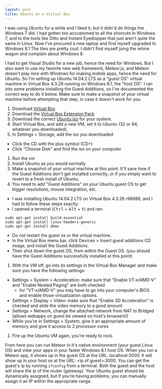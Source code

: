 ```yaml
---
layout: post
title: Ubuntu on a Virtual Box
---
```

I was using Ubuntu for a while and I liked it, but it didn'd do things the Windows 7 did. I had gotten too accustomed to all the shorcuts in Windows 7, and to the tools like Ditto and Instant Eyedropper that just aren't quite the same in Linux. Now I've procured a new laptop and find myself upgraded to Windows 8.1 The tiles are pretty cool. I didn't find myself joing the whine wagon and complain about Windows 8.

I had to get Visual Studio for a new job, hence the need for Windows. But I also want to use my favorite new web framework, Meteor.js, and Meteor doesn't play nice with Windows for making mobile apps, hence the need for Ubuntu. So I'm setting up Ubuntu 14.04.2 LTS as a "guest OS" virtual machine in Virtual Box 4.3.26 running on Windows 8.1, the "host OS". I ran into some problems installing the Guest Additions, so I've documented the correct way to do it below. Make sure to make a snapshot of your virtual machine before attempting that step, in case it doesn't work for you.

1. Download [Virtual Box](https://www.virtualbox.org/wiki/Downloads)
1. Download the [Virtual Box Extension Pack](https://www.virtualbox.org/wiki/Downloads)
1. Download the correct [Ubuntu iso](http://www.ubuntu.com/download/desktop) for your system.
1. Start Virtual Box, and add a new VM, set it to Ubuntu (32 or 64, whatever you downloaded).
1. In Settings > Storage, add the iso you downloaded
  * Click the CD with the plus symbol (CD+)
  * Click "Choose Disk" and find the iso on your computer
1. Run the vm
1. Install Ubuntu as you would normally
1. Make a snapshot of your virtual machine at this point. It'll save time if the Guest Additions don't get installed correctly, or if you simply want to revert to a fresh install of Ubuntu.
1. You need to add "Guest Additions" on your Ubuntu guest OS to get bigger resolutions, mouse integration, etc.
  * I was installing Ubuntu 14.04.2 LTS on Virtual Box 4.3.26 r98988, and I had to follow these steps exactly:
  * I opened a terminal (<kbd>Ctrl</kbd> + <kbd>Alt</kbd> + <kbd>t</kbd>) and ran:
<pre><code>sudo apt-get install build-essential
sudo apt-get install linux-headers-generic
sudo apt-get install dkms</code></pre>
  * Do not restart the guest os or the virtual machine.
  * In the Virtual Box menu bar, click Devices > Insert guest additions CD image, and install the Guest Additions.
  * Then shut down the guest OS, from within the Guest OS. (you should have the Guest Additions successfully installed at this point)
1. With the VM off, go into its settings in the Virtual Box Manager and make sure you have the following settings:
  * Settings > System > Acceleration: make sure that "Enable VT-x/AMD-V" and "Enable Nested Paging" are both checked
    * for "VT-x/AMD-V" you may have to go into your computer's BIOS and enable those virtualization options.
  * Settings > Display > Video: make sure that "Enable 3D Acceleration" is checked and slide the video memory to a good amount
  * Settings > Network, change the attached network from NAT to Bridged (allows webapps on guest be viewed on host's browsers!)
  * While you're in Settings > System, give it an appropriate amount of memory and give it access to 2 processor cores
1. Fire up the Ubuntu VM again, you're ready to rock.

From here you can run Meteor in it's native environment (your guest Linux OS) and view your apps in your faster Windows 8.1 host OS. When you run a Meteor app, it shows up in the guest OS at the URL: localhost:3000. It will show up in your host os at the URL: \<ip of guest\>:3000. You can get the guest's ip by running `ifconfig` from a terminal. Both the guest and the host will share the ip of the router (gateway). Your Ubuntu guest should be dynamically assigned, but if you're having problems, you can manually assign it an IP within the appropriate range.
